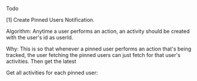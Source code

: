 Todo

<!-- We've gotten to the Pinned Users recent activity list -->

[1] Create Pinned Users Notification.

Algorithm:
    Anytime a user performs an action, an activity should be created with the user's id as userId.

Why:
    This is so that whenever a pinned user performs an action that's being tracked, 
    the user fetching the pinned users can just fetch for that user's activities. Then get the latest

Get all activities for each pinned user:
    